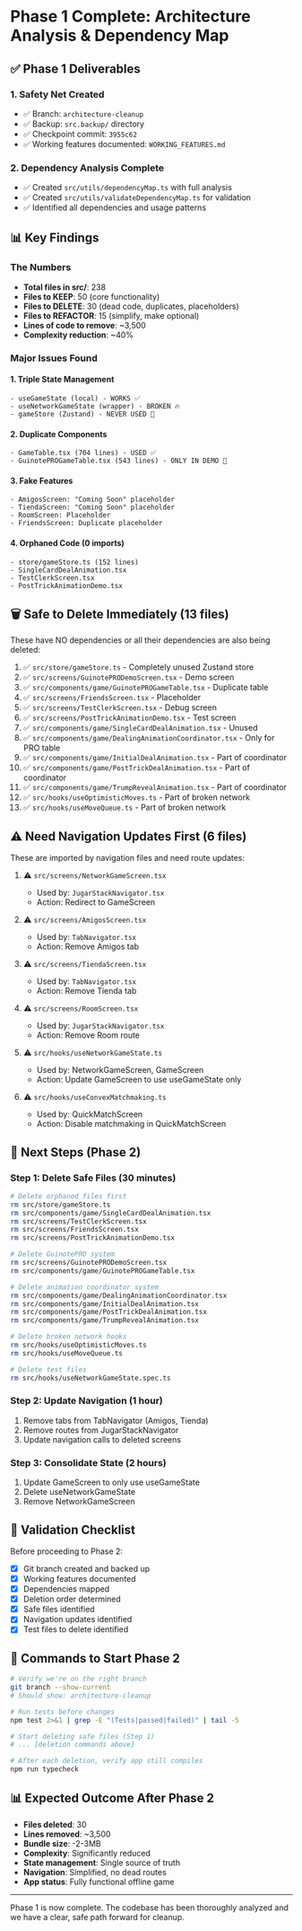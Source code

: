 # Phase 1 Complete: Architecture Analysis & Dependency Map

## ✅ Phase 1 Deliverables

### 1. Safety Net Created
- ✅ Branch: `architecture-cleanup`
- ✅ Backup: `src.backup/` directory
- ✅ Checkpoint commit: `3955c62`
- ✅ Working features documented: `WORKING_FEATURES.md`

### 2. Dependency Analysis Complete
- ✅ Created `src/utils/dependencyMap.ts` with full analysis
- ✅ Created `src/utils/validateDependencyMap.ts` for validation
- ✅ Identified all dependencies and usage patterns

## 📊 Key Findings

### The Numbers
- **Total files in src/**: 238
- **Files to KEEP**: 50 (core functionality)
- **Files to DELETE**: 30 (dead code, duplicates, placeholders)
- **Files to REFACTOR**: 15 (simplify, make optional)
- **Lines of code to remove**: ~3,500
- **Complexity reduction**: ~40%

### Major Issues Found

#### 1. **Triple State Management**
```
- useGameState (local) - WORKS ✅
- useNetworkGameState (wrapper) - BROKEN 🔥
- gameStore (Zustand) - NEVER USED 👻
```

#### 2. **Duplicate Components**
```
- GameTable.tsx (704 lines) - USED ✅
- GuinotePROGameTable.tsx (543 lines) - ONLY IN DEMO 👻
```

#### 3. **Fake Features**
```
- AmigosScreen: "Coming Soon" placeholder
- TiendaScreen: "Coming Soon" placeholder  
- RoomScreen: Placeholder
- FriendsScreen: Duplicate placeholder
```

#### 4. **Orphaned Code** (0 imports)
```
- store/gameStore.ts (152 lines)
- SingleCardDealAnimation.tsx
- TestClerkScreen.tsx
- PostTrickAnimationDemo.tsx
```

## 🗑️ Safe to Delete Immediately (13 files)

These have NO dependencies or all their dependencies are also being deleted:

1. ✅ `src/store/gameStore.ts` - Completely unused Zustand store
2. ✅ `src/screens/GuinotePRODemoScreen.tsx` - Demo screen
3. ✅ `src/components/game/GuinotePROGameTable.tsx` - Duplicate table
4. ✅ `src/screens/FriendsScreen.tsx` - Placeholder
5. ✅ `src/screens/TestClerkScreen.tsx` - Debug screen
6. ✅ `src/screens/PostTrickAnimationDemo.tsx` - Test screen
7. ✅ `src/components/game/SingleCardDealAnimation.tsx` - Unused
8. ✅ `src/components/game/DealingAnimationCoordinator.tsx` - Only for PRO table
9. ✅ `src/components/game/InitialDealAnimation.tsx` - Part of coordinator
10. ✅ `src/components/game/PostTrickDealAnimation.tsx` - Part of coordinator
11. ✅ `src/components/game/TrumpRevealAnimation.tsx` - Part of coordinator
12. ✅ `src/hooks/useOptimisticMoves.ts` - Part of broken network
13. ✅ `src/hooks/useMoveQueue.ts` - Part of broken network

## ⚠️ Need Navigation Updates First (6 files)

These are imported by navigation files and need route updates:

1. ⚠️ `src/screens/NetworkGameScreen.tsx` 
   - Used by: `JugarStackNavigator.tsx`
   - Action: Redirect to GameScreen

2. ⚠️ `src/screens/AmigosScreen.tsx`
   - Used by: `TabNavigator.tsx`
   - Action: Remove Amigos tab

3. ⚠️ `src/screens/TiendaScreen.tsx`
   - Used by: `TabNavigator.tsx`
   - Action: Remove Tienda tab

4. ⚠️ `src/screens/RoomScreen.tsx`
   - Used by: `JugarStackNavigator.tsx`
   - Action: Remove Room route

5. ⚠️ `src/hooks/useNetworkGameState.ts`
   - Used by: NetworkGameScreen, GameScreen
   - Action: Update GameScreen to use useGameState only

6. ⚠️ `src/hooks/useConvexMatchmaking.ts`
   - Used by: QuickMatchScreen
   - Action: Disable matchmaking in QuickMatchScreen

## 🎯 Next Steps (Phase 2)

### Step 1: Delete Safe Files (30 minutes)
```bash
# Delete orphaned files first
rm src/store/gameStore.ts
rm src/components/game/SingleCardDealAnimation.tsx
rm src/screens/TestClerkScreen.tsx
rm src/screens/FriendsScreen.tsx
rm src/screens/PostTrickAnimationDemo.tsx

# Delete GuinotePRO system
rm src/screens/GuinotePRODemoScreen.tsx
rm src/components/game/GuinotePROGameTable.tsx

# Delete animation coordinator system
rm src/components/game/DealingAnimationCoordinator.tsx
rm src/components/game/InitialDealAnimation.tsx
rm src/components/game/PostTrickDealAnimation.tsx
rm src/components/game/TrumpRevealAnimation.tsx

# Delete broken network hooks
rm src/hooks/useOptimisticMoves.ts
rm src/hooks/useMoveQueue.ts

# Delete test files
rm src/hooks/useNetworkGameState.spec.ts
```

### Step 2: Update Navigation (1 hour)
1. Remove tabs from TabNavigator (Amigos, Tienda)
2. Remove routes from JugarStackNavigator
3. Update navigation calls to deleted screens

### Step 3: Consolidate State (2 hours)
1. Update GameScreen to only use useGameState
2. Delete useNetworkGameState
3. Remove NetworkGameScreen

## 📝 Validation Checklist

Before proceeding to Phase 2:
- [x] Git branch created and backed up
- [x] Working features documented
- [x] Dependencies mapped
- [x] Deletion order determined
- [x] Safe files identified
- [x] Navigation updates identified
- [x] Test files to delete identified

## 🚀 Commands to Start Phase 2

```bash
# Verify we're on the right branch
git branch --show-current
# Should show: architecture-cleanup

# Run tests before changes
npm test 2>&1 | grep -E "(Tests|passed|failed)" | tail -5

# Start deleting safe files (Step 1)
# ... [deletion commands above]

# After each deletion, verify app still compiles
npm run typecheck
```

## 📊 Expected Outcome After Phase 2

- **Files deleted**: 30
- **Lines removed**: ~3,500  
- **Bundle size**: -2-3MB
- **Complexity**: Significantly reduced
- **State management**: Single source of truth
- **Navigation**: Simplified, no dead routes
- **App status**: Fully functional offline game

---

Phase 1 is now complete. The codebase has been thoroughly analyzed and we have a clear, safe path forward for cleanup.